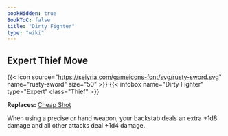 ```yaml
---
bookHidden: true
BookToC: false
title: "Dirty Fighter"
type: "wiki"
---
```

## Expert Thief Move
{{< icon source="https://seiyria.com/gameicons-font/svg/rusty-sword.svg" name="rusty-sword" size="50" >}}
{{< infobox name="Dirty Fighter" type="Expert" class="Thief" >}}

**Replaces:** [Cheap Shot](/cheap-shot/)

When using a precise or hand weapon, your backstab deals an extra +1d8 damage and all other attacks deal +1d4 damage.